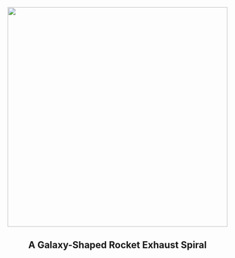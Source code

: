 
<p align="center"><img src="https://apod.nasa.gov/apod/image/2403/RocketSpiral_Yang_960.jpg" width="500" height="500"></p>
<h2 align="center"> A Galaxy-Shaped Rocket Exhaust Spiral </h2>
